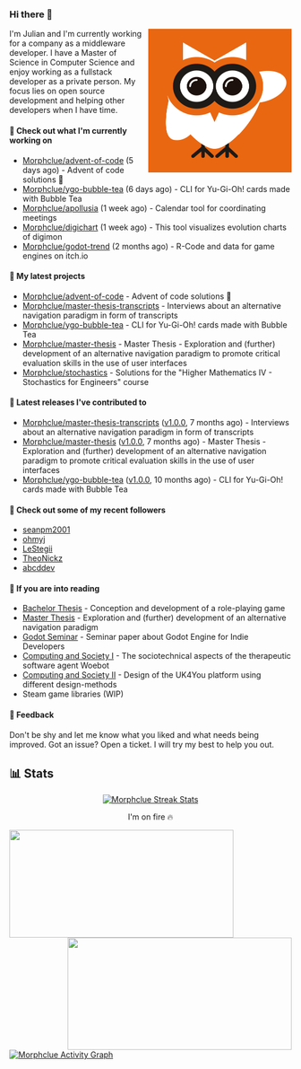 ### Hi there 👋


<img align="right" src="https://github.com/Morphclue/Morphclue/blob/master/assets/animated-logo.gif" alt="Animated Logo" width="256" height="256" />
I'm Julian and I'm currently working for a company as a middleware developer. I have a Master of Science in Computer Science and enjoy working as a fullstack developer as a private person.
My focus lies on open source development and helping other developers when I have time.

#### 👷 Check out what I'm currently working on

- [Morphclue/advent-of-code](https://github.com/Morphclue/advent-of-code) (5 days ago) - Advent of code solutions 🎄
- [Morphclue/ygo-bubble-tea](https://github.com/Morphclue/ygo-bubble-tea) (6 days ago) - CLI for Yu-Gi-Oh! cards made with Bubble Tea
- [Morphclue/apollusia](https://github.com/Morphclue/apollusia) (1 week ago) - Calendar tool for coordinating meetings
- [Morphclue/digichart](https://github.com/Morphclue/digichart) (1 week ago) - This tool visualizes evolution charts of digimon
- [Morphclue/godot-trend](https://github.com/Morphclue/godot-trend) (2 months ago) - R-Code and data for game engines on itch.io

#### 🌱 My latest projects

- [Morphclue/advent-of-code](https://github.com/Morphclue/advent-of-code) - Advent of code solutions 🎄
- [Morphclue/master-thesis-transcripts](https://github.com/Morphclue/master-thesis-transcripts) - Interviews about an alternative navigation paradigm in form of transcripts
- [Morphclue/ygo-bubble-tea](https://github.com/Morphclue/ygo-bubble-tea) - CLI for Yu-Gi-Oh! cards made with Bubble Tea
- [Morphclue/master-thesis](https://github.com/Morphclue/master-thesis) - Master Thesis - Exploration and (further) development of an alternative navigation paradigm to promote critical evaluation skills in the use of user interfaces
- [Morphclue/stochastics](https://github.com/Morphclue/stochastics) - Solutions for the &#34;Higher Mathematics IV - Stochastics for Engineers&#34; course

#### 🔭 Latest releases I've contributed to

- [Morphclue/master-thesis-transcripts](https://github.com/Morphclue/master-thesis-transcripts) ([v1.0.0](https://github.com/Morphclue/master-thesis-transcripts/releases/tag/v1.0.0), 7 months ago) - Interviews about an alternative navigation paradigm in form of transcripts
- [Morphclue/master-thesis](https://github.com/Morphclue/master-thesis) ([v1.0.0](https://github.com/Morphclue/master-thesis/releases/tag/v1.0.0), 7 months ago) - Master Thesis - Exploration and (further) development of an alternative navigation paradigm to promote critical evaluation skills in the use of user interfaces
- [Morphclue/ygo-bubble-tea](https://github.com/Morphclue/ygo-bubble-tea) ([v1.0.0](https://github.com/Morphclue/ygo-bubble-tea/releases/tag/v1.0.0), 10 months ago) - CLI for Yu-Gi-Oh! cards made with Bubble Tea

#### 👯 Check out some of my recent followers

- [seanpm2001](https://github.com/seanpm2001)
- [ohmyj](https://github.com/ohmyj)
- [LeStegii](https://github.com/LeStegii)
- [TheoNickz](https://github.com/TheoNickz)
- [abcddev](https://github.com/abcddev)

#### 📃 If you are into reading
- [Bachelor Thesis](https://github.com/Morphclue/bachelor-thesis) - Conception and development of a role-playing game
- [Master Thesis](https://github.com/Morphclue/master-thesis) - Exploration and (further) development of an alternative navigation paradigm
- [Godot Seminar](https://github.com/Morphclue/godot-seminar) - Seminar paper about Godot Engine for Indie Developers
- [Computing and Society I](https://github.com/Morphclue/computing-and-society) - The sociotechnical aspects of the therapeutic software agent Woebot
- [Computing and Society II](https://github.com/Morphclue/computing-and-society-2) - Design of the UK4You platform using different design-methods
- Steam game libraries (WIP)

#### 💬 Feedback
Don't be shy and let me know what you liked and what needs being improved. 
Got an issue? Open a ticket. I will try my best to help you out.

## 📊 Stats

<p align="center">
  <a href="https://github.com/DenverCoder1/github-readme-streak-stats">
    <img title="🔥 Streak Stats" alt="Morphclue Streak Stats" src="http://github-readme-streak-stats.herokuapp.com?user=Morphclue&theme=dark"/>
  </a>
  <p align="center">I'm on fire 🔥</p>
</p>


<a href="https://github.com/anuraghazra/github-readme-stats">
  <img align="left" 
  src="https://github-readme-stats.vercel.app/api?username=Morphclue&show_icons=true&theme=dark&count_private=true&icon_color=0075ff&include_all_commits=true&custom_title=Morphclue%27s+GitHub+Stats"
  height="192px" width="400px"/>
</a>
<a href="https://github.com/anuraghazra/github-readme-stats">
  <img align="right" src="https://github-readme-stats.vercel.app/api/wakatime?username=Morphclue&theme=dark&layout=compact&langs_count=10" height="200px" width="400px"/>
</a>



<a href="https://github.com/ashutosh00710/github-readme-activity-graph"><img alt="Morphclue Activity Graph" 
src="https://activity-graph.herokuapp.com/graph?username=Morphclue&bg_color=141414&color=FFFFFF&line=ea8204&point=c3c3c3&hide_border=true" /></a>

